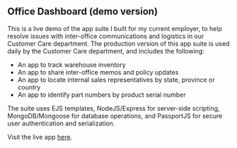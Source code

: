 
## Office Dashboard (demo version)

This is a live demo of the app suite I built for my current employer, to help resolve issues with inter-office communications and logistics in our Customer Care department.
The production version of this app suite is used daily by the Customer Care department, and includes the following:
- An app to track warehouse inventory
- An app to share inter-office memos and policy updates
- An app to locate internal sales representatives by state, province or country
- An app to identify part numbers by product serial number

The suite uses EJS templates, NodeJS/Express for server-side scripting, MongoDB/Mongoose for database operations, and PassportJS for secure user authentication and serialization.

Visit the live app [here](https://mighty-everglades-46867.herokuapp.com/).
